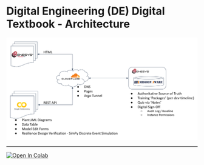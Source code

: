 # Digital Engineering (DE) Digital Textbook - Architecture
![DE Architecture](https://raw.githubusercontent.com/tsherburne/de-textbook/main/images/de-scre-architecture.png)

----  
[![Open In Colab](https://colab.research.google.com/assets/colab-badge.svg)](https://colab.research.google.com/github/tsherburne/de-textbook/blob/main/01_SCRE_DE_Textbook.ipynb)

